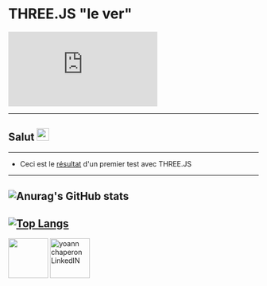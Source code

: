 # THREE.JS "le ver"
[![gzip size](http://img.badgesize.io/https://github.com/yoann-chaperon/order-summary-component-main/blob/main/app.min.css?compression=gzip)](hhttps://github.com/yoann-chaperon/three_JS-projet-VER)

---
## Salut <img src="https://media.giphy.com/media/hvRJCLFzcasrR4ia7z/giphy.gif" width="25px">
---
- Ceci est le [résultat](https://yoann-chaperon.github.io/three_JS-projet-VER/) d'un premier test avec THREE.JS
---
![Anurag's GitHub stats](https://github-readme-stats.vercel.app/api?username=yoann-chaperon&hide=contribs,prs&theme=synthwave)
---
[![Top Langs](https://github-readme-stats.vercel.app/api/top-langs/?username=yoann-chaperon&layout=compact)](https://github.com/yoann-chaperon/github-readme-stats)
---

<a href="https://twitter.com/chaps35300"><img src="https://i.pinimg.com/originals/81/16/88/811688d44a9906c2b1db6cde2304168b.gif" width="80px" height="80px"/></a>
<a href="https://www.linkedin.com/in/yoann-chaperon/">
  <img alt="yoann chaperon LinkedIN" width="80px" height="80px"   src="https://www.cabinet-ace.fr/wp-content/uploads/2018/07/linked-in2.gif"/></a>
